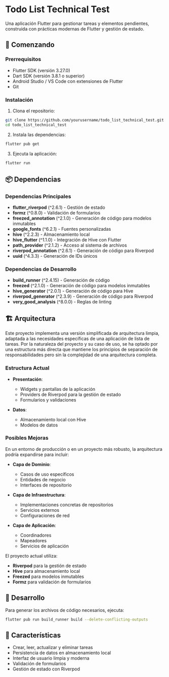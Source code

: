 # Todo List Technical Test

Una aplicación Flutter para gestionar tareas y elementos pendientes, construida con prácticas modernas de Flutter y gestión de estado.

## 🚀 Comenzando

### Prerrequisitos

- Flutter SDK (versión 3.27.0)
- Dart SDK (versión 3.8.1 o superior)
- Android Studio / VS Code con extensiones de Flutter
- Git

### Instalación

1. Clona el repositorio:

```bash
git clone https://github.com/yourusername/todo_list_technical_test.git
cd todo_list_technical_test
```

2. Instala las dependencias:

```bash
flutter pub get
```

3. Ejecuta la aplicación:

```bash
flutter run
```

## 📦 Dependencias

### Dependencias Principales

- **flutter_riverpod** (^2.6.1) - Gestión de estado
- **formz** (^0.8.0) - Validación de formularios
- **freezed_annotation** (^2.1.0) - Generación de código para modelos inmutables
- **google_fonts** (^6.2.1) - Fuentes personalizadas
- **hive** (^2.2.3) - Almacenamiento local
- **hive_flutter** (^1.1.0) - Integración de Hive con Flutter
- **path_provider** (^2.1.2) - Acceso al sistema de archivos
- **riverpod_annotation** (^2.6.1) - Generación de código para Riverpod
- **uuid** (^4.3.3) - Generación de IDs únicos

### Dependencias de Desarrollo

- **build_runner** (^2.4.15) - Generación de código
- **freezed** (^2.1.0) - Generación de código para modelos inmutables
- **hive_generator** (^2.0.1) - Generación de código para Hive
- **riverpod_generator** (^2.3.9) - Generación de código para Riverpod
- **very_good_analysis** (^8.0.0) - Reglas de linting

## 🏗️ Arquitectura

Este proyecto implementa una versión simplificada de arquitectura limpia, adaptada a las necesidades específicas de una aplicación de lista de tareas. Por la naturaleza del proyecto y su caso de uso, se ha optado por una estructura más directa que mantiene los principios de separación de responsabilidades pero sin la complejidad de una arquitectura completa.

### Estructura Actual

- **Presentación**:

  - Widgets y pantallas de la aplicación
  - Providers de Riverpod para la gestión de estado
  - Formularios y validaciones

- **Datos**:
  - Almacenamiento local con Hive
  - Modelos de datos

### Posibles Mejoras

En un entorno de producción o en un proyecto más robusto, la arquitectura podría expandirse para incluir:

- **Capa de Dominio**:

  - Casos de uso específicos
  - Entidades de negocio
  - Interfaces de repositorio

- **Capa de Infraestructura**:

  - Implementaciones concretas de repositorios
  - Servicios externos
  - Configuraciones de red

- **Capa de Aplicación**:
  - Coordinadores
  - Mapeadores
  - Servicios de aplicación

El proyecto actual utiliza:

- **Riverpod** para la gestión de estado
- **Hive** para almacenamiento local
- **Freezed** para modelos inmutables
- **Formz** para validación de formularios

## 🔧 Desarrollo

Para generar los archivos de código necesarios, ejecuta:

```bash
flutter pub run build_runner build --delete-conflicting-outputs
```

## 📱 Características

- Crear, leer, actualizar y eliminar tareas
- Persistencia de datos en almacenamiento local
- Interfaz de usuario limpia y moderna
- Validación de formularios
- Gestión de estado con Riverpod
